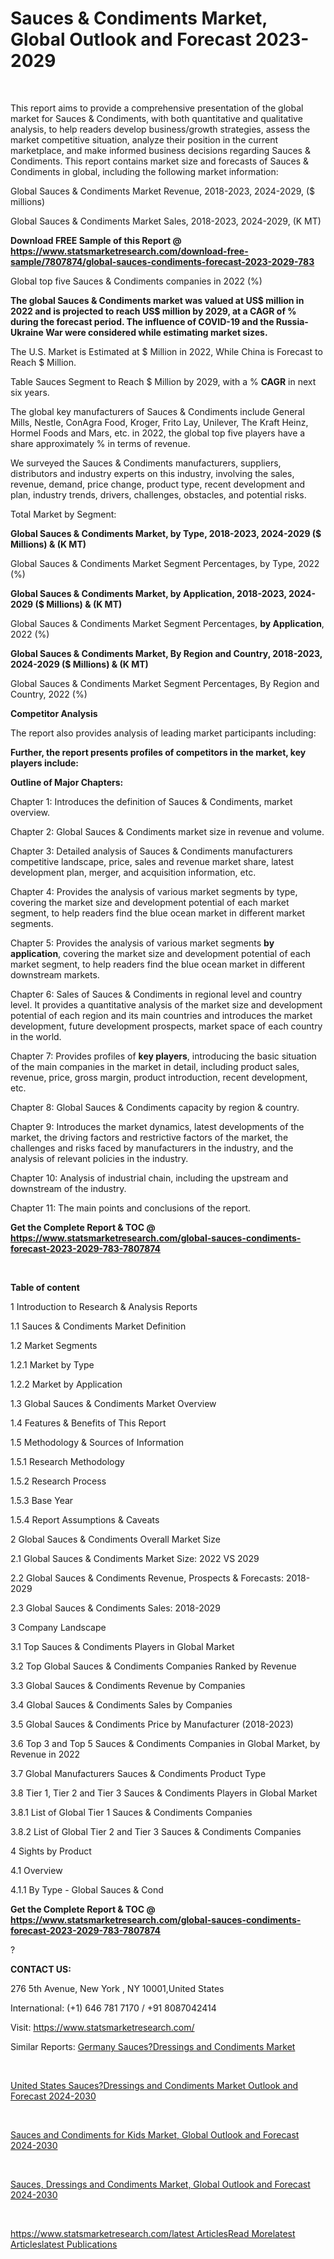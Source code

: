 <h1>Sauces & Condiments Market, Global Outlook and Forecast 2023-2029</h1><br/><p>This report aims to provide a comprehensive presentation of the global market for Sauces & Condiments, with both quantitative and qualitative analysis, to help readers develop business/growth strategies, assess the market competitive situation, analyze their position in the current marketplace, and make informed business decisions regarding Sauces & Condiments. This report contains market size and forecasts of Sauces & Condiments in global, including the following market information:</p>
 
 
 
 <p>Global Sauces & Condiments Market Revenue, 2018-2023, 2024-2029, ($ millions)</p>
 
 
 
 <p>Global Sauces & Condiments Market Sales, 2018-2023, 2024-2029, (K MT)</p>
 
 
 
 <p><strong>Download FREE Sample of this Report @ <a href="https://www.statsmarketresearch.com/download-free-sample/7807874/global-sauces-condiments-forecast-2023-2029-783">https://www.statsmarketresearch.com/download-free-sample/7807874/global-sauces-condiments-forecast-2023-2029-783</a></strong></p>
 
 
 
 <p>Global top five Sauces & Condiments companies in 2022 (%)</p>
 
 
 
 <p><strong>The global Sauces & Condiments market was valued at US$ million in 2022 and is projected to reach US$ million by 2029, at a <strong>CAGR</strong> of % during the forecast period. The influence of COVID-19 and the Russia-Ukraine War were considered while estimating market sizes.</strong></p>
 
 
 
 <p>The U.S. Market is Estimated at $ Million in 2022, While China is Forecast to Reach $ Million.</p>
 
 
 
 <p>Table Sauces Segment to Reach $ Million by 2029, with a % <strong>CAGR</strong> in next six years.</p>
 
 
 
 <p>The global key manufacturers of Sauces & Condiments include General Mills, Nestle, ConAgra Food, Kroger, Frito Lay, Unilever, The Kraft Heinz, Hormel Foods and Mars, etc. in 2022, the global top five players have a share approximately % in terms of revenue.</p>
 
 
 
 <p>We surveyed the Sauces & Condiments manufacturers, suppliers, distributors and industry experts on this industry, involving the sales, revenue, demand, price change, product type, recent development and plan, industry trends, drivers, challenges, obstacles, and potential risks.</p>
 
 
 
 <p>Total Market by Segment:</p>
 
 
 
 <p><strong>Global Sauces & Condiments Market, by Type, 2018-2023, 2024-2029 ($ Millions) & (K MT)</strong></p>
 
 
 
 <p>Global Sauces & Condiments Market Segment Percentages, by Type, 2022 (%)</p>
 
 
 
 <p><strong>Global Sauces & Condiments Market, <strong>by Application</strong>, 2018-2023, 2024-2029 ($ Millions) & (K MT)</strong></p>
 
 
 
 <p>Global Sauces & Condiments Market Segment Percentages, <strong>by Application</strong>, 2022 (%)</p>
 
 
 
 <p><strong>Global Sauces & Condiments Market, By Region and Country, 2018-2023, 2024-2029 ($ Millions) & (K MT)</strong></p>
 
 
 
 <p>Global Sauces & Condiments Market Segment Percentages, By Region and Country, 2022 (%)</p>
 
 
 
 <p><strong>Competitor Analysis</strong></p>
 
 
 
 <p>The report also provides analysis of leading market participants including:</p>
 
 
 
 <p><strong>Further, the report presents profiles of competitors in the market, <strong>key players</strong> include:</strong></p>
 
 
 
 <p><strong>Outline of Major Chapters:</strong></p>
 
 
 
 <p>Chapter 1: Introduces the definition of Sauces & Condiments, market overview.</p>
 
 
 
 <p>Chapter 2: Global Sauces & Condiments market size in revenue and volume.</p>
 
 
 
 <p>Chapter 3: Detailed analysis of Sauces & Condiments manufacturers competitive landscape, price, sales and revenue market share, latest development plan, merger, and acquisition information, etc.</p>
 
 
 
 <p>Chapter 4: Provides the analysis of various market segments by type, covering the market size and development potential of each market segment, to help readers find the blue ocean market in different market segments.</p>
 
 
 
 <p>Chapter 5: Provides the analysis of various market segments <strong>by application</strong>, covering the market size and development potential of each market segment, to help readers find the blue ocean market in different downstream markets.</p>
 
 
 
 <p>Chapter 6: Sales of Sauces & Condiments in regional level and country level. It provides a quantitative analysis of the market size and development potential of each region and its main countries and introduces the market development, future development prospects, market space of each country in the world.</p>
 
 
 
 <p>Chapter 7: Provides profiles of <strong>key players</strong>, introducing the basic situation of the main companies in the market in detail, including product sales, revenue, price, gross margin, product introduction, recent development, etc.</p>
 
 
 
 <p>Chapter 8: Global Sauces & Condiments capacity by region & country.</p>
 
 
 
 <p>Chapter 9: Introduces the market dynamics, latest developments of the market, the driving factors and restrictive factors of the market, the challenges and risks faced by manufacturers in the industry, and the analysis of relevant policies in the industry.</p>
 
 
 
 <p>Chapter 10: Analysis of industrial chain, including the upstream and downstream of the industry.</p>
 
 
 
 <p>Chapter 11: The main points and conclusions of the report.</p>
 
 
 
 <div><b>Get the Complete Report & TOC @ <a href="https://www.statsmarketresearch.com/global-sauces-condiments-forecast-2023-2029-783-7807874">https://www.statsmarketresearch.com/global-sauces-condiments-forecast-2023-2029-783-7807874</a></b></div>
 
 
 
 <p><br />
 
 <b>Table of content</b></p>
 
 
 
 <p>1 Introduction to Research & Analysis Reports<br />
 
 1.1 Sauces & Condiments Market Definition<br />
 
 1.2 Market Segments<br />
 
 1.2.1 Market by Type<br />
 
 1.2.2 Market by Application<br />
 
 1.3 Global Sauces & Condiments Market Overview<br />
 
 1.4 Features & Benefits of This Report<br />
 
 1.5 Methodology & Sources of Information<br />
 
 1.5.1 Research Methodology<br />
 
 1.5.2 Research Process<br />
 
 1.5.3 Base Year<br />
 
 1.5.4 Report Assumptions & Caveats<br />
 
 2 Global Sauces & Condiments Overall Market Size<br />
 
 2.1 Global Sauces & Condiments Market Size: 2022 VS 2029<br />
 
 2.2 Global Sauces & Condiments Revenue, Prospects & Forecasts: 2018-2029<br />
 
 2.3 Global Sauces & Condiments Sales: 2018-2029<br />
 
 3 Company Landscape<br />
 
 3.1 Top Sauces & Condiments Players in Global Market<br />
 
 3.2 Top Global Sauces & Condiments Companies Ranked by Revenue<br />
 
 3.3 Global Sauces & Condiments Revenue by Companies<br />
 
 3.4 Global Sauces & Condiments Sales by Companies<br />
 
 3.5 Global Sauces & Condiments Price by Manufacturer (2018-2023)<br />
 
 3.6 Top 3 and Top 5 Sauces & Condiments Companies in Global Market, by Revenue in 2022<br />
 
 3.7 Global Manufacturers Sauces & Condiments Product Type<br />
 
 3.8 Tier 1, Tier 2 and Tier 3 Sauces & Condiments Players in Global Market<br />
 
 3.8.1 List of Global Tier 1 Sauces & Condiments Companies<br />
 
 3.8.2 List of Global Tier 2 and Tier 3 Sauces & Condiments Companies<br />
 
 4 Sights by Product<br />
 
 4.1 Overview<br />
 
 4.1.1 By Type - Global Sauces & Cond</p>
 
 
 
 <div><b>Get the Complete Report & TOC @ <a href="https://www.statsmarketresearch.com/global-sauces-condiments-forecast-2023-2029-783-7807874">https://www.statsmarketresearch.com/global-sauces-condiments-forecast-2023-2029-783-7807874</a></b></div>
 
 
 
 <p>? </p>
 
 
 
 <p><b>CONTACT US:</b><br />
 
 276 5th Avenue, New York , NY 10001,United States<br />
 
 International: (+1) 646 781 7170 / +91 8087042414<br />
 
 Visit: <a href="https://www.statsmarketresearch.com/">https://www.statsmarketresearch.com/</a><br />
 
 Similar Reports: <a href="https://www.statsmarketresearch.com/global-sauces-condiments-forecast-2023-2029-783-7807874">Germany Sauces?Dressings and Condiments Market</a><br />
 
 <br />
 
 <a href="https://www.statsmarketresearch.com/global-sauces-condiments-forecast-2023-2029-783-7807874">United States Sauces?Dressings and Condiments Market Outlook and Forecast 2024-2030</a><br />
 
 <br />
 
 <a href="https://www.statsmarketresearch.com/global-sauces-condiments-forecast-2023-2029-783-7807874">Sauces and Condiments for Kids Market, Global Outlook and Forecast 2024-2030</a><br />
 
 <br />
 
 <a href="https://www.statsmarketresearch.com/global-sauces-condiments-forecast-2023-2029-783-7807874">Sauces, Dressings and Condiments Market, Global Outlook and Forecast 2024-2030</a><br />
 
 <br />
 
 <a href="https://gyeongbokgung.com">https://www.statsmarketresearch.com/</a><a href="https://hallyeomaritime.com">latest Articles</a><a href="https://jingwansa.com">Read More</a><a href="https://nguoiviet.jp/">latest Articles</a><a href="https://www.intelmarketresearch.com/">latest Publications</a></p>